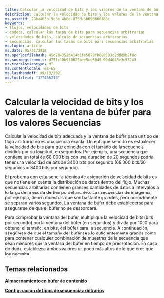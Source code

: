 ```yaml
---
title: Calcular la velocidad de bits y los valores de la ventana de búfer para los valores Secuencias
description: Calcular la velocidad de bits y los valores de la ventana de búfer para los valores Secuencias
ms.assetid: 28ba863b-9c3e-4b0e-875d-6b696600888c
keywords:
- flujos, velocidades de bits
- códecs, calcular las tasas de bits para secuencias arbitrarias
- velocidades de bits, cálculo de secuencias arbitrarias
- secuencias, calcular las tasas de bits para secuencias arbitrarias
ms.topic: article
ms.date: 05/31/2018
ms.openlocfilehash: 45d704352d414b1fe5079fb068593c2d0d8b2f8c
ms.sourcegitcommit: d75fc10b9f0825bbe5ce5045c90d4045e3c53243
ms.translationtype: MT
ms.contentlocale: es-ES
ms.lasthandoff: 09/13/2021
ms.locfileid: "127466213"
---
```

# <a name="calculating-bit-rate-and-buffer-window-values-for-arbitrary-streams"></a>Calcular la velocidad de bits y los valores de la ventana de búfer para los valores Secuencias

Calcular la velocidad de bits adecuada y la ventana de búfer para un tipo de flujo arbitrario no es una ciencia exacta. Un enfoque sencillo es establecer la velocidad de bits para que coincida con el tamaño de la secuencia dividida por su longitud, en segundos. Por ejemplo, una secuencia que contiene un total de 68 000 bits con una duración de 20 segundos podría tener una velocidad de bits de 3400 bits por segundo (68 000 bits/20 segundos = 3400 bits por segundo).

El problema con esta sencilla técnica de asignación de velocidad de bits es que no tiene en cuenta la distribución de datos dentro del flujo. Muchas secuencias arbitrarias contienen grandes cantidades de datos a intervalos a lo largo de la escala de tiempo del archivo. Las secuencias de imágenes, por ejemplo, tienen muestras que son bastante grandes, pero normalmente se separan varios segundos. La ventana de búfer debe establecerse para asegurarse de que el búfer no se desbordará.

Para comprobar la ventana del búfer, multiplique la velocidad de bits (bits por segundo) por la ventana del búfer (en segundos) y divida por 1000 para obtener el tamaño, en bits, del búfer para la secuencia. A continuación, asegúrese de que el tamaño del búfer sea lo suficientemente grande como para contener cualquier combinación de muestras de la secuencia que sean menores que la ventana del búfer en tiempo de presentación. En caso de duda, establezca ambos valores un poco más altos de lo que cree que los necesita.

## <a name="related-topics"></a>Temas relacionados

<dl> <dt>

[**Almacenamiento en búfer de contenido**](buffering-content.md)
</dt> <dt>

[**Configuración de tipos de secuencia arbitrarios**](configuring-arbitrary-stream-types.md)
</dt> </dl>

 

 




